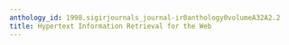 ```yaml
---
anthology_id: 1998.sigirjournals_journal-ir0anthology0volumeA32A2.2
title: Hypertext Information Retrieval for the Web
---
```

